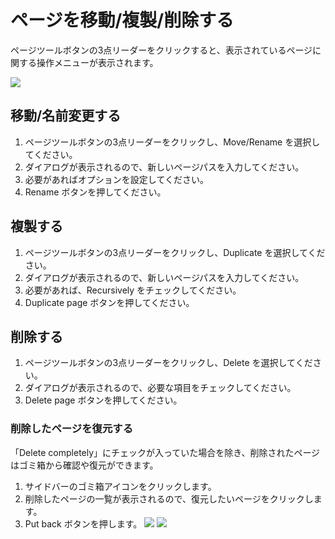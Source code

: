 # ページを移動/複製/削除する

ページツールボタンの3点リーダーをクリックすると、表示されているページに関する操作メニューが表示されます。

![](/assets/images/page_operation.png)

## 移動/名前変更する

1. ページツールボタンの3点リーダーをクリックし、Move/Rename を選択してください。
2. ダイアログが表示されるので、新しいページパスを入力してください。
3. 必要があればオプションを設定してください。
4. Rename ボタンを押してください。

## 複製する

1. ページツールボタンの3点リーダーをクリックし、Duplicate を選択してください。
2. ダイアログが表示されるので、新しいページパスを入力してください。
3. 必要があれば、Recursively をチェックしてください。
4. Duplicate page ボタンを押してください。

## 削除する

1. ページツールボタンの3点リーダーをクリックし、Delete を選択してください。
2. ダイアログが表示されるので、必要な項目をチェックしてください。
3. Delete page ボタンを押してください。

### 削除したページを復元する

「Delete completely」にチェックが入っていた場合を除き、削除されたページはゴミ箱から確認や復元ができます。

1. サイドバーのゴミ箱アイコンをクリックします。
2. 削除したページの一覧が表示されるので、復元したいページをクリックします。
3. Put back ボタンを押します。
  ![](/assets/images/trash.png)
  ![](/assets/images/put_back_page.png)
